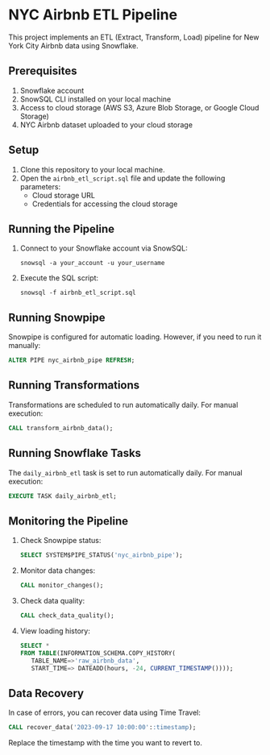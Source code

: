 # NYC Airbnb ETL Pipeline

This project implements an ETL (Extract, Transform, Load) pipeline for New York City Airbnb data using Snowflake.

## Prerequisites

1. Snowflake account
2. SnowSQL CLI installed on your local machine
3. Access to cloud storage (AWS S3, Azure Blob Storage, or Google Cloud Storage)
4. NYC Airbnb dataset uploaded to your cloud storage

## Setup

1. Clone this repository to your local machine.
2. Open the `airbnb_etl_script.sql` file and update the following parameters:
   - Cloud storage URL
   - Credentials for accessing the cloud storage

## Running the Pipeline

1. Connect to your Snowflake account via SnowSQL:
   ```
   snowsql -a your_account -u your_username
   ```

2. Execute the SQL script:
   ```
   snowsql -f airbnb_etl_script.sql
   ```

## Running Snowpipe

Snowpipe is configured for automatic loading. However, if you need to run it manually:

```sql
ALTER PIPE nyc_airbnb_pipe REFRESH;
```

## Running Transformations

Transformations are scheduled to run automatically daily. For manual execution:

```sql
CALL transform_airbnb_data();
```

## Running Snowflake Tasks

The `daily_airbnb_etl` task is set to run automatically daily. For manual execution:

```sql
EXECUTE TASK daily_airbnb_etl;
```

## Monitoring the Pipeline

1. Check Snowpipe status:
   ```sql
   SELECT SYSTEM$PIPE_STATUS('nyc_airbnb_pipe');
   ```

2. Monitor data changes:
   ```sql
   CALL monitor_changes();
   ```

3. Check data quality:
   ```sql
   CALL check_data_quality();
   ```

4. View loading history:
   ```sql
   SELECT * 
   FROM TABLE(INFORMATION_SCHEMA.COPY_HISTORY(
      TABLE_NAME=>'raw_airbnb_data',
      START_TIME=> DATEADD(hours, -24, CURRENT_TIMESTAMP())));
   ```

## Data Recovery

In case of errors, you can recover data using Time Travel:

```sql
CALL recover_data('2023-09-17 10:00:00'::timestamp);
```

Replace the timestamp with the time you want to revert to.
